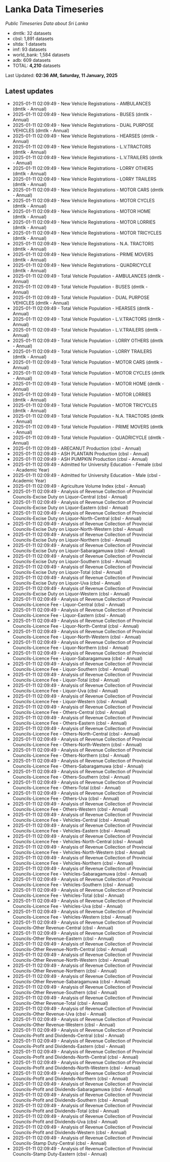 # Lanka Data Timeseries
*Public Timeseries Data about Sri Lanka*

* dmtlk: 32 datasets
* cbsl: 1,891 datasets
* sltda: 1 datasets
* imf: 93 datasets
* world_bank: 1,584 datasets
* adb: 609 datasets
* TOTAL: **4,210** datasets

Last Updated: **02:36 AM, Saturday, 11 January, 2025**

## Latest updates

* 2025-01-11 02:09:49 - New Vehicle Registrations - AMBULANCES (dmtlk - Annual)
* 2025-01-11 02:09:49 - New Vehicle Registrations - BUSES (dmtlk - Annual)
* 2025-01-11 02:09:49 - New Vehicle Registrations - DUAL PURPOSE VEHICLES (dmtlk - Annual)
* 2025-01-11 02:09:49 - New Vehicle Registrations - HEARSES (dmtlk - Annual)
* 2025-01-11 02:09:49 - New Vehicle Registrations - L.V.TRACTORS (dmtlk - Annual)
* 2025-01-11 02:09:49 - New Vehicle Registrations - L.V.TRAILERS (dmtlk - Annual)
* 2025-01-11 02:09:49 - New Vehicle Registrations - LORRY OTHERS (dmtlk - Annual)
* 2025-01-11 02:09:49 - New Vehicle Registrations - LORRY TRAILERS (dmtlk - Annual)
* 2025-01-11 02:09:49 - New Vehicle Registrations - MOTOR CARS (dmtlk - Annual)
* 2025-01-11 02:09:49 - New Vehicle Registrations - MOTOR CYCLES (dmtlk - Annual)
* 2025-01-11 02:09:49 - New Vehicle Registrations - MOTOR HOME (dmtlk - Annual)
* 2025-01-11 02:09:49 - New Vehicle Registrations - MOTOR LORRIES (dmtlk - Annual)
* 2025-01-11 02:09:49 - New Vehicle Registrations - MOTOR TRICYCLES (dmtlk - Annual)
* 2025-01-11 02:09:49 - New Vehicle Registrations - N.A. TRACTORS (dmtlk - Annual)
* 2025-01-11 02:09:49 - New Vehicle Registrations - PRIME MOVERS (dmtlk - Annual)
* 2025-01-11 02:09:49 - New Vehicle Registrations - QUADRICYCLE (dmtlk - Annual)
* 2025-01-11 02:09:49 - Total Vehicle Population - AMBULANCES (dmtlk - Annual)
* 2025-01-11 02:09:49 - Total Vehicle Population - BUSES (dmtlk - Annual)
* 2025-01-11 02:09:49 - Total Vehicle Population - DUAL PURPOSE VEHICLES (dmtlk - Annual)
* 2025-01-11 02:09:49 - Total Vehicle Population - HEARSES (dmtlk - Annual)
* 2025-01-11 02:09:49 - Total Vehicle Population - L.V.TRACTORS (dmtlk - Annual)
* 2025-01-11 02:09:49 - Total Vehicle Population - L.V.TRAILERS (dmtlk - Annual)
* 2025-01-11 02:09:49 - Total Vehicle Population - LORRY OTHERS (dmtlk - Annual)
* 2025-01-11 02:09:49 - Total Vehicle Population - LORRY TRAILERS (dmtlk - Annual)
* 2025-01-11 02:09:49 - Total Vehicle Population - MOTOR CARS (dmtlk - Annual)
* 2025-01-11 02:09:49 - Total Vehicle Population - MOTOR CYCLES (dmtlk - Annual)
* 2025-01-11 02:09:49 - Total Vehicle Population - MOTOR HOME (dmtlk - Annual)
* 2025-01-11 02:09:49 - Total Vehicle Population - MOTOR LORRIES (dmtlk - Annual)
* 2025-01-11 02:09:49 - Total Vehicle Population - MOTOR TRICYCLES (dmtlk - Annual)
* 2025-01-11 02:09:49 - Total Vehicle Population - N.A. TRACTORS (dmtlk - Annual)
* 2025-01-11 02:09:49 - Total Vehicle Population - PRIME MOVERS (dmtlk - Annual)
* 2025-01-11 02:09:49 - Total Vehicle Population - QUADRICYCLE (dmtlk - Annual)
* 2025-01-11 02:09:49 - ARECANUT Production (cbsl - Annual)
* 2025-01-11 02:09:49 - ASH PLANTAIN Production (cbsl - Annual)
* 2025-01-11 02:09:49 - ASH PUMPKIN Production (cbsl - Annual)
* 2025-01-11 02:09:49 - Admitted for University Education - Female (cbsl - Academic Year)
* 2025-01-11 02:09:49 - Admitted for University Education - Male (cbsl - Academic Year)
* 2025-01-11 02:09:49 - Agriculture Volume Index (cbsl - Annual)
* 2025-01-11 02:09:49 - Analysis of Revenue Collection of Provincial Councils-Excise Duty on Liquor-Central (cbsl - Annual)
* 2025-01-11 02:09:49 - Analysis of Revenue Collection of Provincial Councils-Excise Duty on Liquor-Eastern (cbsl - Annual)
* 2025-01-11 02:09:49 - Analysis of Revenue Collection of Provincial Councils-Excise Duty on Liquor-North-Central (cbsl - Annual)
* 2025-01-11 02:09:49 - Analysis of Revenue Collection of Provincial Councils-Excise Duty on Liquor-North-Western (cbsl - Annual)
* 2025-01-11 02:09:49 - Analysis of Revenue Collection of Provincial Councils-Excise Duty on Liquor-Northern (cbsl - Annual)
* 2025-01-11 02:09:49 - Analysis of Revenue Collection of Provincial Councils-Excise Duty on Liquor-Sabaragamuwa (cbsl - Annual)
* 2025-01-11 02:09:49 - Analysis of Revenue Collection of Provincial Councils-Excise Duty on Liquor-Southern (cbsl - Annual)
* 2025-01-11 02:09:49 - Analysis of Revenue Collection of Provincial Councils-Excise Duty on Liquor-Total (cbsl - Annual)
* 2025-01-11 02:09:49 - Analysis of Revenue Collection of Provincial Councils-Excise Duty on Liquor-Uva (cbsl - Annual)
* 2025-01-11 02:09:49 - Analysis of Revenue Collection of Provincial Councils-Excise Duty on Liquor-Western (cbsl - Annual)
* 2025-01-11 02:09:49 - Analysis of Revenue Collection of Provincial Councils-Licence Fee - Liquor-Central (cbsl - Annual)
* 2025-01-11 02:09:49 - Analysis of Revenue Collection of Provincial Councils-Licence Fee - Liquor-Eastern (cbsl - Annual)
* 2025-01-11 02:09:49 - Analysis of Revenue Collection of Provincial Councils-Licence Fee - Liquor-North-Central (cbsl - Annual)
* 2025-01-11 02:09:49 - Analysis of Revenue Collection of Provincial Councils-Licence Fee - Liquor-North-Western (cbsl - Annual)
* 2025-01-11 02:09:49 - Analysis of Revenue Collection of Provincial Councils-Licence Fee - Liquor-Northern (cbsl - Annual)
* 2025-01-11 02:09:49 - Analysis of Revenue Collection of Provincial Councils-Licence Fee - Liquor-Sabaragamuwa (cbsl - Annual)
* 2025-01-11 02:09:49 - Analysis of Revenue Collection of Provincial Councils-Licence Fee - Liquor-Southern (cbsl - Annual)
* 2025-01-11 02:09:49 - Analysis of Revenue Collection of Provincial Councils-Licence Fee - Liquor-Total (cbsl - Annual)
* 2025-01-11 02:09:49 - Analysis of Revenue Collection of Provincial Councils-Licence Fee - Liquor-Uva (cbsl - Annual)
* 2025-01-11 02:09:49 - Analysis of Revenue Collection of Provincial Councils-Licence Fee - Liquor-Western (cbsl - Annual)
* 2025-01-11 02:09:49 - Analysis of Revenue Collection of Provincial Councils-Licence Fee - Others-Central (cbsl - Annual)
* 2025-01-11 02:09:49 - Analysis of Revenue Collection of Provincial Councils-Licence Fee - Others-Eastern (cbsl - Annual)
* 2025-01-11 02:09:49 - Analysis of Revenue Collection of Provincial Councils-Licence Fee - Others-North-Central (cbsl - Annual)
* 2025-01-11 02:09:49 - Analysis of Revenue Collection of Provincial Councils-Licence Fee - Others-North-Western (cbsl - Annual)
* 2025-01-11 02:09:49 - Analysis of Revenue Collection of Provincial Councils-Licence Fee - Others-Northern (cbsl - Annual)
* 2025-01-11 02:09:49 - Analysis of Revenue Collection of Provincial Councils-Licence Fee - Others-Sabaragamuwa (cbsl - Annual)
* 2025-01-11 02:09:49 - Analysis of Revenue Collection of Provincial Councils-Licence Fee - Others-Southern (cbsl - Annual)
* 2025-01-11 02:09:49 - Analysis of Revenue Collection of Provincial Councils-Licence Fee - Others-Total (cbsl - Annual)
* 2025-01-11 02:09:49 - Analysis of Revenue Collection of Provincial Councils-Licence Fee - Others-Uva (cbsl - Annual)
* 2025-01-11 02:09:49 - Analysis of Revenue Collection of Provincial Councils-Licence Fee - Others-Western (cbsl - Annual)
* 2025-01-11 02:09:49 - Analysis of Revenue Collection of Provincial Councils-Licence Fee - Vehicles-Central (cbsl - Annual)
* 2025-01-11 02:09:49 - Analysis of Revenue Collection of Provincial Councils-Licence Fee - Vehicles-Eastern (cbsl - Annual)
* 2025-01-11 02:09:49 - Analysis of Revenue Collection of Provincial Councils-Licence Fee - Vehicles-North-Central (cbsl - Annual)
* 2025-01-11 02:09:49 - Analysis of Revenue Collection of Provincial Councils-Licence Fee - Vehicles-North-Western (cbsl - Annual)
* 2025-01-11 02:09:49 - Analysis of Revenue Collection of Provincial Councils-Licence Fee - Vehicles-Northern (cbsl - Annual)
* 2025-01-11 02:09:49 - Analysis of Revenue Collection of Provincial Councils-Licence Fee - Vehicles-Sabaragamuwa (cbsl - Annual)
* 2025-01-11 02:09:49 - Analysis of Revenue Collection of Provincial Councils-Licence Fee - Vehicles-Southern (cbsl - Annual)
* 2025-01-11 02:09:49 - Analysis of Revenue Collection of Provincial Councils-Licence Fee - Vehicles-Total (cbsl - Annual)
* 2025-01-11 02:09:49 - Analysis of Revenue Collection of Provincial Councils-Licence Fee - Vehicles-Uva (cbsl - Annual)
* 2025-01-11 02:09:49 - Analysis of Revenue Collection of Provincial Councils-Licence Fee - Vehicles-Western (cbsl - Annual)
* 2025-01-11 02:09:49 - Analysis of Revenue Collection of Provincial Councils-Other Revenue-Central (cbsl - Annual)
* 2025-01-11 02:09:49 - Analysis of Revenue Collection of Provincial Councils-Other Revenue-Eastern (cbsl - Annual)
* 2025-01-11 02:09:49 - Analysis of Revenue Collection of Provincial Councils-Other Revenue-North-Central (cbsl - Annual)
* 2025-01-11 02:09:49 - Analysis of Revenue Collection of Provincial Councils-Other Revenue-North-Western (cbsl - Annual)
* 2025-01-11 02:09:49 - Analysis of Revenue Collection of Provincial Councils-Other Revenue-Northern (cbsl - Annual)
* 2025-01-11 02:09:49 - Analysis of Revenue Collection of Provincial Councils-Other Revenue-Sabaragamuwa (cbsl - Annual)
* 2025-01-11 02:09:49 - Analysis of Revenue Collection of Provincial Councils-Other Revenue-Southern (cbsl - Annual)
* 2025-01-11 02:09:49 - Analysis of Revenue Collection of Provincial Councils-Other Revenue-Total (cbsl - Annual)
* 2025-01-11 02:09:49 - Analysis of Revenue Collection of Provincial Councils-Other Revenue-Uva (cbsl - Annual)
* 2025-01-11 02:09:49 - Analysis of Revenue Collection of Provincial Councils-Other Revenue-Western (cbsl - Annual)
* 2025-01-11 02:09:49 - Analysis of Revenue Collection of Provincial Councils-Profit and Dividends-Central (cbsl - Annual)
* 2025-01-11 02:09:49 - Analysis of Revenue Collection of Provincial Councils-Profit and Dividends-Eastern (cbsl - Annual)
* 2025-01-11 02:09:49 - Analysis of Revenue Collection of Provincial Councils-Profit and Dividends-North-Central (cbsl - Annual)
* 2025-01-11 02:09:49 - Analysis of Revenue Collection of Provincial Councils-Profit and Dividends-North-Western (cbsl - Annual)
* 2025-01-11 02:09:49 - Analysis of Revenue Collection of Provincial Councils-Profit and Dividends-Northern (cbsl - Annual)
* 2025-01-11 02:09:49 - Analysis of Revenue Collection of Provincial Councils-Profit and Dividends-Sabaragamuwa (cbsl - Annual)
* 2025-01-11 02:09:49 - Analysis of Revenue Collection of Provincial Councils-Profit and Dividends-Southern (cbsl - Annual)
* 2025-01-11 02:09:49 - Analysis of Revenue Collection of Provincial Councils-Profit and Dividends-Total (cbsl - Annual)
* 2025-01-11 02:09:49 - Analysis of Revenue Collection of Provincial Councils-Profit and Dividends-Uva (cbsl - Annual)
* 2025-01-11 02:09:49 - Analysis of Revenue Collection of Provincial Councils-Profit and Dividends-Western (cbsl - Annual)
* 2025-01-11 02:09:49 - Analysis of Revenue Collection of Provincial Councils-Stamp Duty-Central (cbsl - Annual)
* 2025-01-11 02:09:49 - Analysis of Revenue Collection of Provincial Councils-Stamp Duty-Eastern (cbsl - Annual)